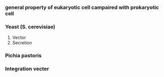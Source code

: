 ### general property of eukaryotic cell campaired with prokaryotic cell

### Yeast (S. cerevisiae)

1. Vector
2. Secretion

### Pichia pastoris

### Integration vecter
